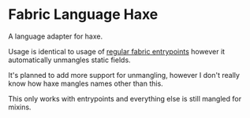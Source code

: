 # Fabric Language Haxe

A language adapter for haxe. 

Usage is identical to usage of [regular fabric entrypoints](https://fabricmc.net/wiki/documentation:entrypoint) however it automatically unmangles static fields. 

It's planned to add more support for unmangling, however I don't really know how haxe mangles names other than this.

This only works with entrypoints and everything else is still mangled for mixins. 
